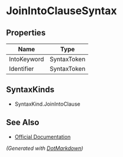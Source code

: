 # JoinIntoClauseSyntax

## Properties

| Name        | Type        |
| ----------- | ----------- |
| IntoKeyword | SyntaxToken |
| Identifier  | SyntaxToken |

## SyntaxKinds

* SyntaxKind\.JoinIntoClause

## See Also

* [Official Documentation](https://docs.microsoft.com/en-us/dotnet/api/microsoft.codeanalysis.csharp.syntax.joinintoclausesyntax)


*\(Generated with [DotMarkdown](http://github.com/JosefPihrt/DotMarkdown)\)*